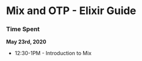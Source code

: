 # Mix and OTP - Elixir Guide

### Time Spent

**May 23rd, 2020**
* 12:30-1PM - Introduction to Mix


